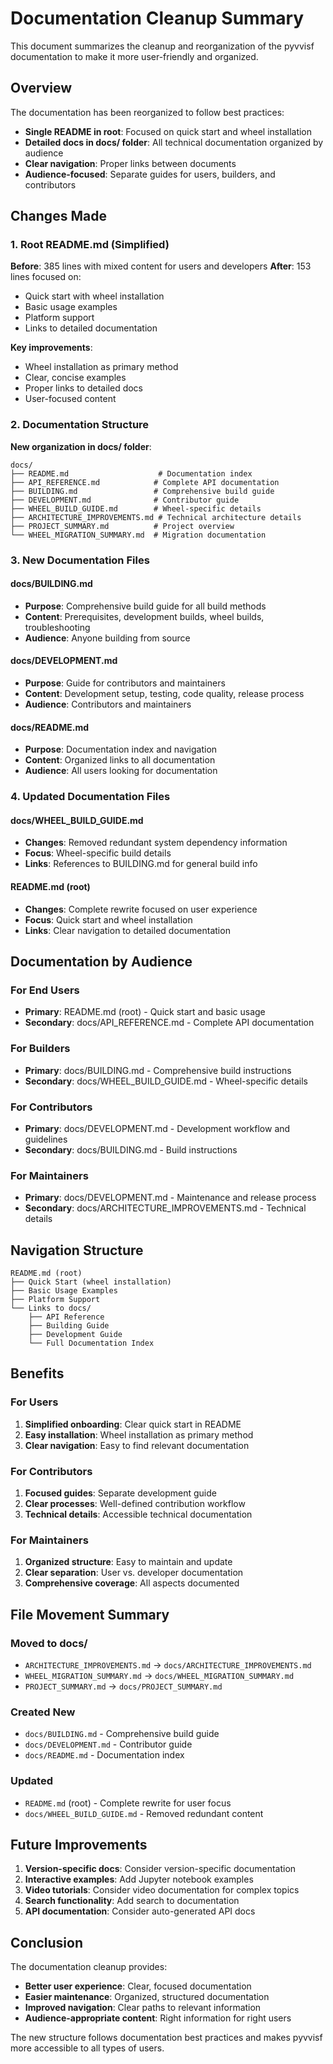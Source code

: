 # Documentation Cleanup Summary

This document summarizes the cleanup and reorganization of the pyvvisf documentation to make it more user-friendly and organized.

## Overview

The documentation has been reorganized to follow best practices:
- **Single README in root**: Focused on quick start and wheel installation
- **Detailed docs in docs/ folder**: All technical documentation organized by audience
- **Clear navigation**: Proper links between documents
- **Audience-focused**: Separate guides for users, builders, and contributors

## Changes Made

### 1. Root README.md (Simplified)

**Before**: 385 lines with mixed content for users and developers
**After**: 153 lines focused on:
- Quick start with wheel installation
- Basic usage examples
- Platform support
- Links to detailed documentation

**Key improvements**:
- Wheel installation as primary method
- Clear, concise examples
- Proper links to detailed docs
- User-focused content

### 2. Documentation Structure

**New organization in docs/ folder**:

```
docs/
├── README.md                    # Documentation index
├── API_REFERENCE.md            # Complete API documentation
├── BUILDING.md                 # Comprehensive build guide
├── DEVELOPMENT.md              # Contributor guide
├── WHEEL_BUILD_GUIDE.md        # Wheel-specific details
├── ARCHITECTURE_IMPROVEMENTS.md # Technical architecture details
├── PROJECT_SUMMARY.md          # Project overview
└── WHEEL_MIGRATION_SUMMARY.md  # Migration documentation
```

### 3. New Documentation Files

#### docs/BUILDING.md
- **Purpose**: Comprehensive build guide for all build methods
- **Content**: Prerequisites, development builds, wheel builds, troubleshooting
- **Audience**: Anyone building from source

#### docs/DEVELOPMENT.md
- **Purpose**: Guide for contributors and maintainers
- **Content**: Development setup, testing, code quality, release process
- **Audience**: Contributors and maintainers

#### docs/README.md
- **Purpose**: Documentation index and navigation
- **Content**: Organized links to all documentation
- **Audience**: All users looking for documentation

### 4. Updated Documentation Files

#### docs/WHEEL_BUILD_GUIDE.md
- **Changes**: Removed redundant system dependency information
- **Focus**: Wheel-specific build details
- **Links**: References to BUILDING.md for general build info

#### README.md (root)
- **Changes**: Complete rewrite focused on user experience
- **Focus**: Quick start and wheel installation
- **Links**: Clear navigation to detailed documentation

## Documentation by Audience

### For End Users
- **Primary**: README.md (root) - Quick start and basic usage
- **Secondary**: docs/API_REFERENCE.md - Complete API documentation

### For Builders
- **Primary**: docs/BUILDING.md - Comprehensive build instructions
- **Secondary**: docs/WHEEL_BUILD_GUIDE.md - Wheel-specific details

### For Contributors
- **Primary**: docs/DEVELOPMENT.md - Development workflow and guidelines
- **Secondary**: docs/BUILDING.md - Build instructions

### For Maintainers
- **Primary**: docs/DEVELOPMENT.md - Maintenance and release process
- **Secondary**: docs/ARCHITECTURE_IMPROVEMENTS.md - Technical details

## Navigation Structure

```
README.md (root)
├── Quick Start (wheel installation)
├── Basic Usage Examples
├── Platform Support
└── Links to docs/
    ├── API Reference
    ├── Building Guide
    ├── Development Guide
    └── Full Documentation Index
```

## Benefits

### For Users
1. **Simplified onboarding**: Clear quick start in README
2. **Easy installation**: Wheel installation as primary method
3. **Clear navigation**: Easy to find relevant documentation

### For Contributors
1. **Focused guides**: Separate development guide
2. **Clear processes**: Well-defined contribution workflow
3. **Technical details**: Accessible technical documentation

### For Maintainers
1. **Organized structure**: Easy to maintain and update
2. **Clear separation**: User vs. developer documentation
3. **Comprehensive coverage**: All aspects documented

## File Movement Summary

### Moved to docs/
- `ARCHITECTURE_IMPROVEMENTS.md` → `docs/ARCHITECTURE_IMPROVEMENTS.md`
- `WHEEL_MIGRATION_SUMMARY.md` → `docs/WHEEL_MIGRATION_SUMMARY.md`
- `PROJECT_SUMMARY.md` → `docs/PROJECT_SUMMARY.md`

### Created New
- `docs/BUILDING.md` - Comprehensive build guide
- `docs/DEVELOPMENT.md` - Contributor guide
- `docs/README.md` - Documentation index

### Updated
- `README.md` (root) - Complete rewrite for user focus
- `docs/WHEEL_BUILD_GUIDE.md` - Removed redundant content

## Future Improvements

1. **Version-specific docs**: Consider version-specific documentation
2. **Interactive examples**: Add Jupyter notebook examples
3. **Video tutorials**: Consider video documentation for complex topics
4. **Search functionality**: Add search to documentation
5. **API documentation**: Consider auto-generated API docs

## Conclusion

The documentation cleanup provides:
- **Better user experience**: Clear, focused documentation
- **Easier maintenance**: Organized, structured documentation
- **Improved navigation**: Clear paths to relevant information
- **Audience-appropriate content**: Right information for right users

The new structure follows documentation best practices and makes pyvvisf more accessible to all types of users. 